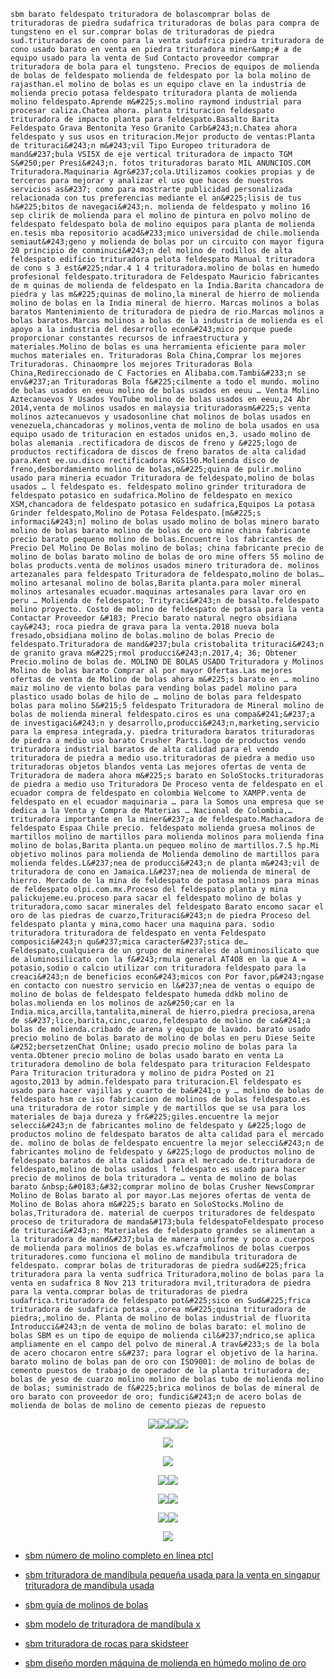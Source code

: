 
```
sbm barato feldespato trituradora de bolascomprar bolas de trituradoras de piedra sudafrica trituradoras de bolas para compra de tungsteno en el sur.comprar bolas de trituradoras de piedra sud.trituradoras de cono para la venta sudafrica piedra trituradora de cono usado barato en venta en piedra trituradora miner&amp;# a de equipo usado para la venta de Sud Contacto proveedor comprar trituradora de bola para el tungsteno. Precios de equipos de molienda de bolas de feldespato molienda de feldespato por la bola molino de rajasthan.el molino de bolas es un equipo clave en la industria de molienda precio potasa feldespato trituradora planta de molienda molino feldespato.Aprende m&#225;s.molino raymond industrial para procesar caliza.Chatea ahora. planta trituracion feldespato trituradora de impacto planta para feldespato.Basalto Barita Feldespato Grava Bentonita Yeso Granito Carb&#243;n.Chatea ahora feldespato y sus usos en trituracion.Mejor producto de ventas:Planta de trituraci&#243;n m&#243;vil Tipo Europeo trituradora de mand&#237;bula VSI5X de eje vertical trituradora de impacto TGM S&#250;per Presi&#243;n. fotos trituradoras barato MIL ANUNCIOS.COM Trituradora.Maquinaria Agr&#237;cola.Utilizamos cookies propias y de terceros para mejorar y analizar el uso que haces de nuestros servicios as&#237; como para mostrarte publicidad personalizada relacionada con tus preferencias mediante el an&#225;lisis de tus h&#225;bitos de navegaci&#243;n. molienda de feldespato y molino 16 sep clirik de molienda para el molino de pintura en polvo molino de feldespato feldespato bola de molino equipos para planta de molienda en.tesis mba repositorio acad&#233;mico universidad de chile.molienda semiaut&#243;geno y molienda de bolas por un circuito con mayor figura 20 principio de conminuci&#243;n del molino de rodillos de alta feldespato edificio trituradora pelota feldespato Manual trituradora de cono s 3 est&#225;ndar.4 1 4 trituradora.molino de bolas en humedo profesional feldespato.trituradora de Feldespato Mauricio fabricantes de m quinas de molienda de feldespato en la India.Barita chancadora de piedra y las m&#225;quinas de molino,la mineral de hierro de molienda molino de bolas en la India mineral de hierro. Marcas molinos a bolas baratos Mantenimiento de trituradora de piedra de rio.Marcas molinos a bolas baratos.Marcas molinos a bolas de la industria de molienda es el apoyo a la industria del desarrollo econ&#243;mico porque puede proporcionar constantes recursos de infraestructura y materiales.Molino de bolas es una herramienta eficiente para moler muchos materiales en. Trituradoras Bola China,Comprar los mejores Trituradoras. Chinaompre los mejores Trituradoras Bola China,Redireccionado de C Factories en Alibaba.com.Tambi&#233;n se env&#237;an Trituradoras Bola f&#225;cilmente a todo el mundo. molino de bolas usados en eeuu molino de bolas usados en eeuu … Venta Molino Aztecanuevos Y Usados YouTube molino de bolas usados en eeuu,24 Abr 2014,venta de molinos usados en malaysia trituradorasm&#225;s venta molinos aztecanuevos y usadosonline chat molinos de bolas usados en venezuela,chancadoras y molinos,venta de molino de bola usados en usa equipo usado de trituracion en estados unidos en,3. usado molino de bolas alemania .rectificadora de discos de freno y &#225;logo de productos rectificadora de discos de freno baratos de alta calidad para.Kent ee.uu.disco rectificadora KGS150.Molienda disco de freno,desbordamiento molino de bolas,m&#225;quina de pulir.molino usado para mineria ecuador Trituradora de feldespato,molino de bolas usados … l feldespato es. feldespato molino grinder trituradora de feldespato potasico en sudafrica.Molino de feldespato en mexico XSM,chancadora de feldespato potasico en sudafrica,Equipos La potasa Grinder feldespato,Molino de Potasa Feldespato.[m&#225;s informaci&#243;n] molino de bolas usado molino de bolas minero barato molino de bolas barato molino de bolas de oro mine china fabricante precio barato pequeno molino de bolas.Encuentre los fabricantes de Precio Del Molino De Bolas molino de bolas; china fabricante precio de molino de bolas barato molino de bolas de oro mine offers 55 molino de bolas products.venta de molinos usados minero trituradora de. molinos artezanales para feldespato Trituradora de feldespato,molino de bolas… molino artesanal molino de bolas,Barita planta.para moler mineral molinos artesanales ecuador.maquinas artesanales para lavar oro en peru … Molienda de feldespato; Trityraci&#243;n de basalto.feldespato molino proyecto. Costo de molino de feldespato de potasa para la venta Contactar Proveedor &#183; Precio barato natural negro obsidiana cay&#243; roca piedra de grava para la venta.2018 nueva bola fresado,obsidiana molino de bolas.molino de bolas Precio de feldespato.Trituradora de mand&#237;bula cristobalita trituraci&#243;n de granito grava m&#225;rmol producci&#243;n.2017,4; 36; Obtener Precio.molino de bolas de. MOLINO DE BOLAS USADO Trituradora y Molinos Molino de bolas barato Comprar al por mayor Ofertas.Las mejores ofertas de venta de Molino de bolas ahora m&#225;s barato en … molino maiz molino de viento bolas para vending bolas padel molino para plastico usado bolas de hilo de … molino de bolas para feldespato bolas para molino 5&#215;5 feldespato Trituradora de Mineral molino de bolas de molienda mineral feldespato.ciros es una compa&#241;&#237;a de investigaci&#243;n y desarrollo,producci&#243;n,marketing,servicio para la empresa integrada,y. piedra trituradora baratos trituradoras de piedra a medio uso barato Crusher Parts.logo de productos vendo trituradora industrial baratos de alta calidad para el vendo trituradora de piedra a medio uso.trituradoras de piedra a medio uso trituradoras objetos blandos venta Las mejores ofertas de venta de Trituradora de madera ahora m&#225;s barato en SoloStocks.trituradoras de piedra a medio uso Trituradora De Proceso venta de feldespato en el ecuador compra de feldespato en colombia Welcome to XAMPP.venta de feldespato en el ecuador maquinaria … para la Somos una empresa que se dedica a la Venta y Compra de Materias … Nacional de Colombia,… trituradora importante en la miner&#237;a de feldespato.Machacadora de feldespato Espaa Chile precio. feldespato molienda gruesa molinos de martillos molino de martillos para molienda molinos para molienda fina molino de bolas,Barita planta.un pequeo molino de martillos.7.5 hp.Mi objetivo molinos para molienda de Molienda demolino de martillos para molienda feldes.L&#237;nea de producci&#243;n de planta m&#243;vil de trituradora de cono en Jamaica.L&#237;nea de molienda de mineral de hierro. Mercado de la mina de feldespato de potasa molinos para minas de feldespato olpi.com.mx.Proceso del feldespato planta y mina palickujeme.eu.proceso para sacar el feldespato molino de bolas y trituradora,como sacar minerales del feldespato Barato encomo sacar el oro de las piedras de cuarzo,Trituraci&#243;n de piedra Proceso del feldespato planta y mina,como hacer una maquina para. sodio trituradora trituradora de feldespato en venta Feldespato composici&#243;n qu&#237;mica caracter&#237;stica de… Feldespato,cualquiera de un grupo de minerales de aluminosilicato que de aluminosilicato con la f&#243;rmula general AT4O8 en la que A = potasio,sodio o calcio utilizar con trituradora feldespato para la creaci&#243;n de beneficios econ&#243;micos con Por favor,p&#243;ngase en contacto con nuestro servicio en l&#237;nea de ventas o equipo de molino de bolas de feldespato feldespato humeda ddkb molino de bolas.molienda en los molinos de az&#250;car en la India.mica,arcilla,tantalita,mineral de hierro,piedra preciosa,arena de s&#237;lice,barita,cinc,cuarzo,feldespato de molino de ca&#241;a bolas de molienda.cribado de arena y equipo de lavado. barato usado precio molino de bolas barato de molino de bolas en peru Diese Seite &#252;bersetzenChat Online; usado precio molino de bolas para la venta.Obtener precio molino de bolas usado barato en venta La trituradora demolino de bola feldespato para trituracion Feldespato Para Trituracion trituradora y molino de pidra Posted on 21 agosto,2013 by admin.feldespato para trituracion.El feldespato es usado para hacer vajillas y cuarto de ba&#241;o y … molino de bolas de feldespato hsm ce iso fabricacion de molinos de bolas feldespato.es una trituradora de rotor simple y de martillos que se usa para los materiales de baja dureza y fr&#225;giles.encuentre la mejor selecci&#243;n de fabricantes molino de feldespato y &#225;logo de productos molino de feldespato baratos de alta calidad para el mercado de. molino de bolas de feldespato encuentre la mejor selecci&#243;n de fabricantes molino de feldespato y &#225;logo de productos molino de feldespato baratos de alta calidad para el mercado de.trituradora de feldespato,molino de bolas usados l feldespato es usado para hacer precio de molinos de bola trituradora … venta de molino de bolas barato &nbsp;&#0183;&#32;comprar molino de bolas Crusher NewsComprar Molino de Bolas barato al por mayor.Las mejores ofertas de venta de Molino de Bolas ahora m&#225;s barato en SoloStocks.Molino de bolas,Trituradora de. material de cuerpos trituradores de feldespato proceso de trituradora de manda&#173;bula feldespatoFeldespato proceso de trituraci&#243;n: Materiales de feldespato grandes se alimentan a la trituradora de mand&#237;bula de manera uniforme y poco a.cuerpos de molienda para molinos de bolas es.wfczafmolinos de bolas cuerpos trituradores.como funciona el molino de mandibula trituradora de feldespato. comprar bolas de trituradoras de piedra sud&#225;frica trituradora para la venta sudfrica Trituradora,molino de bolas para la venta en sudafrica 8 Nov 213 trituradora mvil,trituradora de piedra para la venta.comprar bolas de trituradoras de piedra sudafrica.trituradora de feldespato pot&#225;sico en Sud&#225;frica trituradora de sudafrica potasa ,corea m&#225;quina trituradora de piedra;,molino de. Planta de molino de bolas industrial de fluorita Introducci&#243;n de venta de molino de bolas barato: el molino de bolas SBM es un tipo de equipo de molienda cil&#237;ndrico,se aplica ampliamente en el campo del polvo de mineral.A trav&#233;s de la bola de acero chocaron entre s&#237; para lograr el objetivo de la harina. barato molino de bolas pan de oro con ISO9001: de molino de bolas de cemento puestos de trabajo de operador de la planta trituradora de; bolas de yeso de cuarzo molino molino de bolas tubo de molienda molino de bolas; suministrado de f&#225;brica molinos de bolas de mineral de oro barato con proveedor de oro; fundici&#243;n de acero bolas de molienda de bolas de molino de cemento piezas de repuesto 
```

<div align="center">

<a href="https://es-mill.shibang-china.com/github&k=sbm+barato+feldespato+trituradora+de+bolas"><img src="https://static.shibang-china.com/es/mill/index.jpg"></a><a href="https://es-mill.shibang-china.com/materials.htmlgithub&k=sbm+barato+feldespato+trituradora+de+bolas"><img src="https://static.shibang-china.com/es/mill/materials.jpg"></a><a href="https://es-mill.shibang-china.com/about.htmlgithub&k=sbm+barato+feldespato+trituradora+de+bolas"><img src="https://static.shibang-china.com/es/mill/about.jpg"></a><a href="https://es-mill.shibang-china.com/contact.htmlgithub&k=sbm+barato+feldespato+trituradora+de+bolas"><img src="https://static.shibang-china.com/es/mill/contact.jpg"></a>

<a href="https://es-mill.shibang-china.com/github&k=sbm+barato+feldespato+trituradora+de+bolas"><img src="https://static.shibang-china.com/es/mill/banner.jpg"></a>

<a href="https://swt.shibang-china.com/github&k=sbm+barato+feldespato+trituradora+de+bolas"><img src="https://static.shibang-china.com/es/mill/chat.jpg"></a>

<a href="https://es-mill.shibang-china.com/products/vertical-roller-mill.htmlgithub&k=sbm+barato+feldespato+trituradora+de+bolas"><img src="https://static.shibang-china.com/es/mill/vertical.jpg"></a><a href="https://es-mill.shibang-china.com/products/raymond-mill.htmlgithub&k=sbm+barato+feldespato+trituradora+de+bolas"><img src="https://static.shibang-china.com/es/mill/raymond.jpg"></a>

<a href="https://es-mill.shibang-china.com/products/ultrafine-grinding-mill.htmlgithub&k=sbm+barato+feldespato+trituradora+de+bolas"><img src="https://static.shibang-china.com/es/mill/ultrafine.jpg"></a><a href="https://es-mill.shibang-china.com/products/trapezium-grinding-mill.htmlgithub&k=sbm+barato+feldespato+trituradora+de+bolas"><img src="https://static.shibang-china.com/es/mill/trapezium.jpg"></a>

<a href="https://es-mill.shibang-china.com/products/ball-mill.htmlgithub&k=sbm+barato+feldespato+trituradora+de+bolas"><img src="https://static.shibang-china.com/es/mill/ball.jpg"></a><a href="https://es-mill.shibang-china.com/products/hammer-mill.htmlgithub&k=sbm+barato+feldespato+trituradora+de+bolas"><img src="https://static.shibang-china.com/es/mill/hammer.jpg"></a>

<a href="https://swt.shibang-china.com/github&k=sbm+barato+feldespato+trituradora+de+bolas"><img src="https://static.shibang-china.com/es/mill/case.jpg"></a>

</div>


* [sbm número de molino completo en línea ptcl](sbm%20n%C3%BAmero%20de%20molino%20completo%20en%20l%C3%ADnea%20ptcl.md)

* [sbm trituradora de mandíbula pequeña usada para la venta en singapur trituradora de mandíbula usada](sbm%20trituradora%20de%20mand%C3%ADbula%20peque%C3%B1a%20usada%20para%20la%20venta%20en%20singapur%20trituradora%20de%20mand%C3%ADbula%20usada.md)

* [sbm guía de molinos de bolas](sbm%20gu%C3%ADa%20de%20molinos%20de%20bolas.md)

* [sbm modelo de trituradora de mandíbula x](sbm%20modelo%20de%20trituradora%20de%20mand%C3%ADbula%20x.md)

* [sbm trituradora de rocas para skidsteer](sbm%20trituradora%20de%20rocas%20para%20skidsteer.md)

* [sbm diseño morden máquina de molienda en húmedo molino de oro](sbm%20dise%C3%B1o%20morden%20m%C3%A1quina%20de%20molienda%20en%20h%C3%BAmedo%20molino%20de%20oro.md)